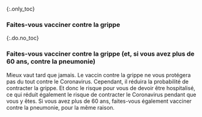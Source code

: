 {:.only_toc}
### Faites-vous vacciner contre la grippe

{:.do.no_toc}
### Faites-vous vacciner contre la grippe (et, si vous avez plus de 60 ans, contre la pneumonie)

Mieux vaut tard que jamais. Le vaccin contre la grippe ne vous protégera pas du tout contre le Coronavirus. Cependant, il réduira la probabilité de contracter la grippe. Et donc le risque pour vous de devoir être hospitalisé, ce qui réduit également le risque  de contracter le Coronavirus pendant que vous y êtes. Si vous avez plus de 60 ans, faites-vous également vacciner contre la pneumonie, pour la même raison.
